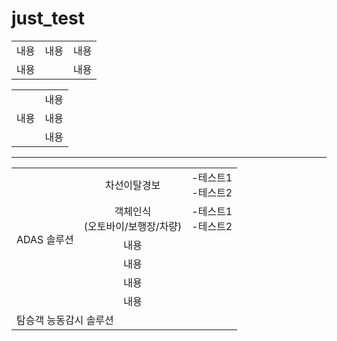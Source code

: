 # just_test



<table>
  <tr>
    <td>내용</td>
    <td>내용</td>
    <td>내용</td>
  </tr>
  <tr>
    <td colspan="2">내용<td>내용</td>
  </tr>
</table>





<table>
  <tr>
    <td rowspan="3">내용</td>
    <td>내용</td>
  </tr>
  <tr>
    <td>내용</td>
  </tr>
  <tr>
    <td>내용</td>
  </tr>
</table>




----




<table>
  <tr align="center">
    <td rowspan="6">ADAS 솔루션</td>
    <td>차선이탈경보<td>-테스트1<br>-테스트2</td>
  </tr>
  <tr align="center">
    <td>객체인식<br>(오토바이/보행장/차량)<td>-테스트1<br>-테스트2</td>
  </tr>
  <tr align="center">
    <td>내용</td>
  </tr>
  <tr align="center">
    <td>내용</td>
  </tr>
    <tr align="center">
    <td>내용</td>
  </tr>
    <tr align="center">
    <td>내용</td>
  </tr>
  <td colspan="2">탐승객 능동감시 솔루션</td>
</table>











